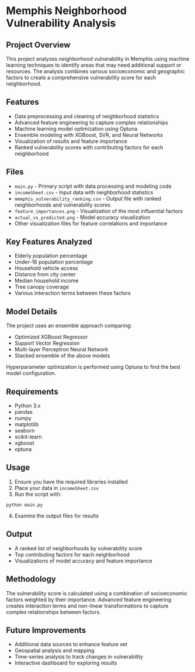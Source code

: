 # Memphis Neighborhood Vulnerability Analysis

## Project Overview
This project analyzes neighborhood vulnerability in Memphis using machine learning techniques to identify areas that may need additional support or resources. The analysis combines various socioeconomic and geographic factors to create a comprehensive vulnerability score for each neighborhood.

## Features
- Data preprocessing and cleaning of neighborhood statistics
- Advanced feature engineering to capture complex relationships
- Machine learning model optimization using Optuna
- Ensemble modeling with XGBoost, SVR, and Neural Networks
- Visualization of results and feature importance
- Ranked vulnerability scores with contributing factors for each neighborhood

## Files
- `main.py` - Primary script with data processing and modeling code
- `incomeSheet.csv` - Input data with neighborhood statistics
- `memphis_vulnerability_ranking.csv` - Output file with ranked neighborhoods and vulnerability scores
- `feature_importances.png` - Visualization of the most influential factors
- `actual_vs_predicted.png` - Model accuracy visualization
- Other visualization files for feature correlations and importance

## Key Features Analyzed
- Elderly population percentage
- Under-18 population percentage
- Household vehicle access
- Distance from city center
- Median household income
- Tree canopy coverage
- Various interaction terms between these factors

## Model Details
The project uses an ensemble approach comparing:
- Optimized XGBoost Regressor
- Support Vector Regression
- Multi-layer Perceptron Neural Network
- Stacked ensemble of the above models

Hyperparameter optimization is performed using Optuna to find the best model configuration.

## Requirements
- Python 3.x
- pandas
- numpy
- matplotlib
- seaborn
- scikit-learn
- xgboost
- optuna

## Usage
1. Ensure you have the required libraries installed
2. Place your data in `incomeSheet.csv`
3. Run the script with:
```
python main.py
```
4. Examine the output files for results

## Output
- A ranked list of neighborhoods by vulnerability score
- Top contributing factors for each neighborhood
- Visualizations of model accuracy and feature importance

## Methodology
The vulnerability score is calculated using a combination of socioeconomic factors weighted by their importance. Advanced feature engineering creates interaction terms and non-linear transformations to capture complex relationships between factors.

## Future Improvements
- Additional data sources to enhance feature set
- Geospatial analysis and mapping
- Time-series analysis to track changes in vulnerability
- Interactive dashboard for exploring results
